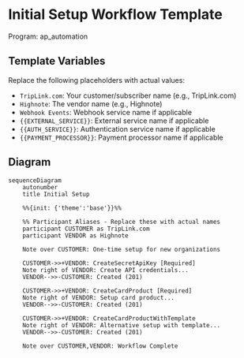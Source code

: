 # Initial Setup Workflow Template

Program: ap_automation

## Template Variables

Replace the following placeholders with actual values:

- `TripLink.com`: Your customer/subscriber name (e.g., TripLink.com)
- `Highnote`: The vendor name (e.g., Highnote)
- `Webhook Events`: Webhook service name if applicable
- `{{EXTERNAL_SERVICE}}`: External service name if applicable
- `{{AUTH_SERVICE}}`: Authentication service name if applicable
- `{{PAYMENT_PROCESSOR}}`: Payment processor name if applicable

## Diagram

```mermaid
sequenceDiagram
    autonumber
    title Initial Setup

    %%{init: {'theme':'base'}}%%
    
    %% Participant Aliases - Replace these with actual names
    participant CUSTOMER as TripLink.com
    participant VENDOR as Highnote

    Note over CUSTOMER: One-time setup for new organizations

    CUSTOMER->>+VENDOR: CreateSecretApiKey [Required]
    Note right of VENDOR: Create API credentials...
    VENDOR-->>-CUSTOMER: Created (201)

    CUSTOMER->>+VENDOR: CreateCardProduct [Required]
    Note right of VENDOR: Setup card product...
    VENDOR-->>-CUSTOMER: Created (201)

    CUSTOMER->>+VENDOR: CreateCardProductWithTemplate
    Note right of VENDOR: Alternative setup with template...
    VENDOR-->>-CUSTOMER: Created (201)

    Note over CUSTOMER,VENDOR: Workflow Complete
```
